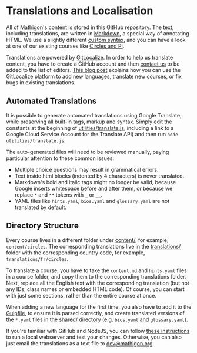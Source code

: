 # Translations and Localisation

All of Mathigon's content is stored in this GitHub repository. The text, including translations, are written in [Markdown](https://github.com/adam-p/markdown-here/wiki/Markdown-Cheatsheet), a special way of annotating HTML. We use a slightly different [custom syntax](markdown.md), and you can have a look at one of our existing courses like [Circles and Pi](https://raw.githubusercontent.com/mathigon/textbooks/master/content/circles-and-pi/content.md).

Translations are powered by [GitLocalize](https://gitlocalize.com/repo/5707). In order to help us translate content, you have to create a GitHub account and then [contact us](mailto:contact@mathigon.org) to be added to the list of editors. [This blog post](https://blog.gitlocalize.com/posts/introducing-gitlocalize.html) explains how you can use the GitLocalize platform to add new languages, translate new courses, or fix bugs in existing translations.

## Automated Translations

It is possible to generate automated translations using Google Translate, while preserving all built-in tags, markup and syntax. Simply edit the constants at the beginning of [utilities/translate.js](../utilities/translate.js), including a link to a Google Cloud Service Account for the Translate API) and then run `node utilities/translate.js`.

The auto-generated files will need to be reviewed manually, paying particular attention to these common issues:

* Multiple choice questions may result in grammatical errors.
* Text inside html blocks (indented by 4 characters) is never translated.
* Markdown's bold and italic tags might no longer be valid, because Google inserts whitespace before and after them, or because we replace `*` and `**` tokens with `_` or `__`.
* YAML files like `hints.yaml`, `bios.yaml` and `glossary.yaml` are not translated by default.

## Directory Structure

Every course lives in a different folder under [content/](https://github.com/mathigon/textbooks/tree/master/content), for example, `content/circles`. The corresponding translations live in the [translations/](https://github.com/mathigon/textbooks/tree/master/translations) folder with the corresponding country code, for example, `translations/fr/circles`.

To translate a course, you have to take the `content.md` and `hints.yaml` files in a course folder, and copy them to the corresponding translations folder. Next, replace all the English text with the corresponding translation (but not any IDs, class names or embedded HTML code). Of course, you can start with just some sections, rather than the entire course at once.

When adding a new language for the first time, you also have to add it to the [Gulpfile](https://github.com/mathigon/textbooks/blob/master/gulpfile.js#L19), to ensure it is parsed correctly, and create translated versions of the `*.yaml` files in the [shared/](https://github.com/mathigon/textbooks/tree/master/content/shared) directory (e.g. `bios.yaml` and `glossary.yaml`).

If you're familiar with GitHub and NodeJS, you can follow [these instructions](setup.md) to run a local webserver and test your changes. Otherwise, you can also just email the translations as a text file to dev@mathigon.org.
